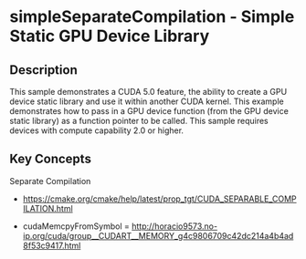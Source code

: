 # simpleSeparateCompilation - Simple Static GPU Device Library

## Description

This sample demonstrates a CUDA 5.0 feature, the ability to create a GPU device static library and use it within another CUDA kernel.  This example demonstrates how to pass in a GPU device function (from the GPU device static library) as a function pointer to be called.  This sample requires devices with compute capability 2.0 or higher.

## Key Concepts

Separate Compilation

* https://cmake.org/cmake/help/latest/prop_tgt/CUDA_SEPARABLE_COMPILATION.html

* cudaMemcpyFromSymbol = http://horacio9573.no-ip.org/cuda/group__CUDART__MEMORY_g4c9806709c42dc214a4b4ad8f53c9417.html
